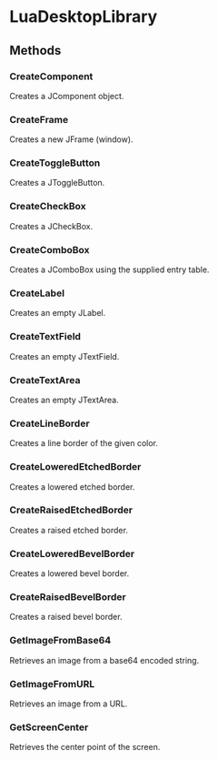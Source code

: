 # LuaDesktopLibrary

## Methods

### CreateComponent
Creates a JComponent object.

### CreateFrame
Creates a new JFrame (window).

### CreateToggleButton
Creates a JToggleButton.

### CreateCheckBox
Creates a JCheckBox.

### CreateComboBox
Creates a JComboBox using the supplied entry table.

### CreateLabel
Creates an empty JLabel.

### CreateTextField
Creates an empty JTextField.

### CreateTextArea
Creates an empty JTextArea.

### CreateLineBorder
Creates a line border of the given color.

### CreateLoweredEtchedBorder
Creates a lowered etched border.

### CreateRaisedEtchedBorder
Creates a raised etched border.

### CreateLoweredBevelBorder
Creates a lowered bevel border.

### CreateRaisedBevelBorder
Creates a raised bevel border.

### GetImageFromBase64
Retrieves an image from a base64 encoded string.

### GetImageFromURL
Retrieves an image from a URL.

### GetScreenCenter
Retrieves the center point of the screen.
